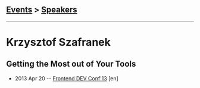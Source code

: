 ## [Events](../README.md) > [Speakers](../speakers.md)
---

# Krzysztof Szafranek

## Getting the Most out of Your Tools
- 2013 Apr 20 -- [Frontend DEV Conf&#39;13](https://www.youtube.com/watch?v=OA3UYqjvs1Y) [en]   

